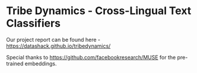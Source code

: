 # Tribe Dynamics - Cross-Lingual Text Classifiers

Our project report can be found here - https://datashack.github.io/tribedynamics/



Special thanks to https://github.com/facebookresearch/MUSE for the pre-trained embeddings.
